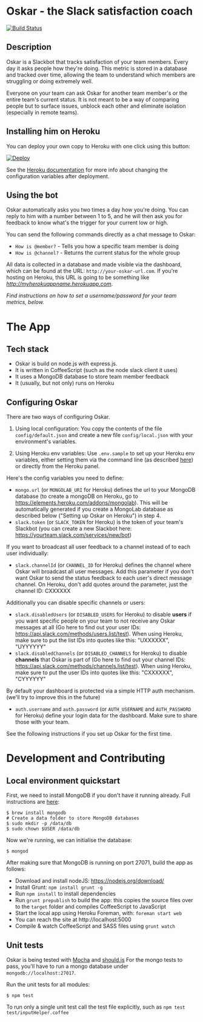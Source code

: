 # Oskar - the Slack satisfaction coach

[![Build Status](https://travis-ci.org/wearehanno/oskar.svg?branch=master)](https://travis-ci.org/wearehanno/oskar)

## Description

Oskar is a Slackbot that tracks satisfaction of your team members. Every day it asks people how they're doing. This metric is stored in a database and tracked over time, allowing the team to understand which members are struggling or doing extremely well.

Everyone on your team can ask Oskar for another team member's or the entire team's current status. It is not meant to be a way of comparing people but to surface issues, unblock each other and eliminate isolation (especially in remote teams).

## Installing him on Heroku

You can deploy your own copy to Heroku with one click using this button:

[![Deploy](https://www.herokucdn.com/deploy/button.png)](https://heroku.com/deploy)

See the [Heroku documentation](https://devcenter.heroku.com/articles/config-vars) for more info about changing the configuration variables after deployment.

## Using the bot

Oskar automatically asks you two times a day how you're doing. You can reply to him with a number between 1 to 5, and he will then ask you for feedback to know what's the trigger for your current low or high.

You can send the following commands directly as a chat message to Oskar:
- `How is @member?` - Tells you how a specific team member is doing
- `How is @channel?` - Returns the current status for the whole group

All data is collected in a database and made visible via the dashboard, which can be found at the URL:
`http://your-oskar-url.com`.  If you're hosting on Heroku, this URL is going to be something like _http://myherokuappname.herokuapp.com_.

_Find instructions on how to set a username/password for your team metrics, below._

# The App

## Tech stack

- Oskar is build on node.js with express.js.
- It is written in CoffeeScript (such as the node slack client it uses)
- It uses a MongoDB database to store team member feedback
- It (usually, but not only) runs on Heroku

## Configuring Oskar

There are two ways of configuring Oskar.

1) Using local configuration:
You copy the contents of the file `config/default.json` and create a new file `config/local.json` with your environment's variables.

2) Using Heroku env variables:
Use `.env.sample` to set up your Heroku env variables, either setting them via the command line (as described [here](https://devcenter.heroku.com/articles/config-vars)) or directly from the Heroku panel.

Here's the config variables you need to define:
- `mongo.url` (or `MONGOLAB_URI` for Heroku) defines the url to your MongoDB database (to create a mongoDB on Heroku, go to https://elements.heroku.com/addons/mongolab). This will be automatically generated if you create a MongoLab database as described below ("Setting up Oskar on Heroku") in step 4.
- `slack.token` (or `SLACK_TOKEN` for Heroku) is the token of your team's Slackbot (you can create a new Slackbot here: https://yourteam.slack.com/services/new/bot)

If you want to broadcast all user feedback to a channel instead of to each user individually:
- `slack.channelId` (or `CHANNEL_ID` for Heroku) defines the channel where Oskar will broadcast all user messages. Add this parameter if you don't want Oskar to send the status feedback to each user's direct message channel. On Heroku, don't add quotes around the parameter, just the channel ID: CXXXXXX

Additionally you can disable specific channels or users:
- `slack.disabledUsers` (or `DISABLED_USERS` for Heroku) to disable **users** if you want specific people on your team to not receive any Oskar messages at all (Go here to find out your user IDs: https://api.slack.com/methods/users.list/test). When using Heroku, make sure to put the list IDs into quotes like this: "UXXXXXX", "UYYYYYY"
- `slack.disabledChannels` (or `DISABLED_CHANNELS` for Heroku) to disable **channels** that Oskar is part of (Go here to find out your channel IDs: https://api.slack.com/methods/channels.list/test). When using Heroku, make sure to put the user IDs into quotes like this: "CXXXXXX", "CYYYYYY"

By default your dashboard is protected via a simple HTTP auth mechanism. (we'll try to improve this in the future)
- `auth.username` and `auth.password` (or `AUTH_USERNAME` and `AUTH_PASSWORD` for Heroku) define your login data for the dashboard. Make sure to share those with your team.

See the following instructions if you set up Oskar for the first time.

# Development and Contributing

## Local environment quickstart

First, we need to install MongoDB if you don't have it running already. Full instructions are [here](http://docs.mongodb.org/manual/installation/):

    $ brew install mongodb
    # Create a data folder to store MongoDB databases
    $ sudo mkdir -p /data/db
    $ sudo chown $USER /data/db

Now we're running, we can initialise the database:

    $ mongod

After making sure that MongoDB is running on port 27071, build the app as follows:

- Download and install nodeJS: https://nodejs.org/download/
- Install Grunt: `npm install grunt -g`
- Run `npm install` to install dependencies
- Run `grunt prepublish` to build the app: this copies the source files over to the `target` folder and compiles CoffeeScript to JavaScript
- Start the local app using Heroku Foreman, with: `foreman start web`
- You can reach the site at http://localhost:5000
- Compile & watch CoffeeScript and SASS files using `grunt watch`

## Unit tests

Oskar is being tested with [Mocha](http://mochajs.org/) and [should.js](https://github.com/tj/should.js/)
For the mongo tests to pass, you'll have to run a mongo database under `mongodb://localhost:27017`.

Run the unit tests for all modules:

    $ npm test

To run only a single unit test call the test file explicitly, such as `npm test test/inputHelper.coffee`
